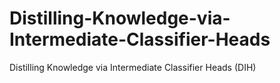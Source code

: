 # Distilling-Knowledge-via-Intermediate-Classifier-Heads
Distilling Knowledge via Intermediate Classifier Heads (DIH)
